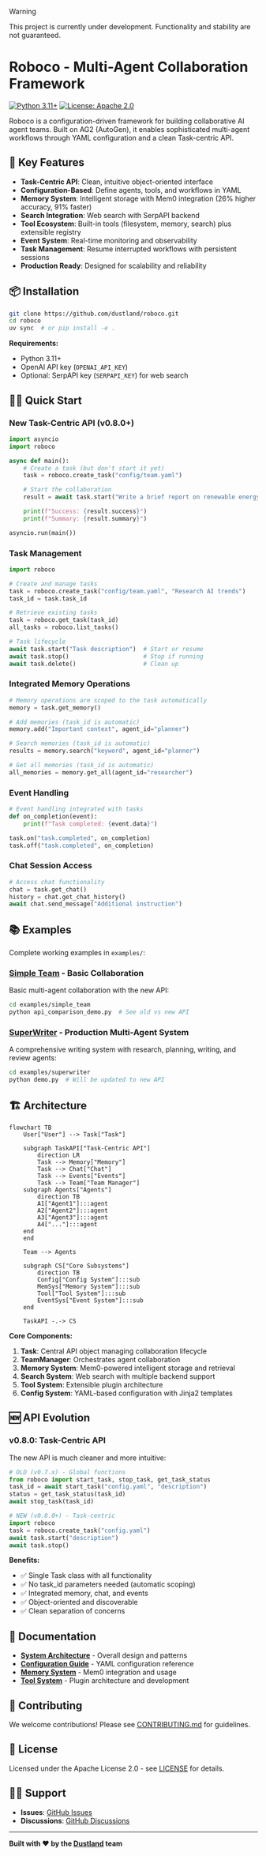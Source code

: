 > [!Warning]
> This project is currently under development. Functionality and stability are not guaranteed.

# Roboco - Multi-Agent Collaboration Framework

[![Python 3.11+](https://img.shields.io/badge/python-3.11+-blue.svg)](https://www.python.org/downloads/)
[![License: Apache 2.0](https://img.shields.io/badge/License-Apache%202.0-blue.svg)](https://opensource.org/licenses/Apache-2.0)

Roboco is a configuration-driven framework for building collaborative AI agent teams. Built on AG2 (AutoGen), it enables sophisticated multi-agent workflows through YAML configuration and a clean Task-centric API.

## 🚀 Key Features

- **Task-Centric API**: Clean, intuitive object-oriented interface
- **Configuration-Based**: Define agents, tools, and workflows in YAML
- **Memory System**: Intelligent storage with Mem0 integration (26% higher accuracy, 91% faster)
- **Search Integration**: Web search with SerpAPI backend
- **Tool Ecosystem**: Built-in tools (filesystem, memory, search) plus extensible registry
- **Event System**: Real-time monitoring and observability
- **Task Management**: Resume interrupted workflows with persistent sessions
- **Production Ready**: Designed for scalability and reliability

## 📦 Installation

```bash
git clone https://github.com/dustland/roboco.git
cd roboco
uv sync  # or pip install -e .
```

**Requirements:**

- Python 3.11+
- OpenAI API key (`OPENAI_API_KEY`)
- Optional: SerpAPI key (`SERPAPI_KEY`) for web search

## 🏃‍♂️ Quick Start

### New Task-Centric API (v0.8.0+)

```python
import asyncio
import roboco

async def main():
    # Create a task (but don't start it yet)
    task = roboco.create_task("config/team.yaml")

    # Start the collaboration
    result = await task.start("Write a brief report on renewable energy trends")

    print(f"Success: {result.success}")
    print(f"Summary: {result.summary}")

asyncio.run(main())
```

### Task Management

```python
import roboco

# Create and manage tasks
task = roboco.create_task("config/team.yaml", "Research AI trends")
task_id = task.task_id

# Retrieve existing tasks
task = roboco.get_task(task_id)
all_tasks = roboco.list_tasks()

# Task lifecycle
await task.start("Task description")  # Start or resume
await task.stop()                     # Stop if running
await task.delete()                   # Clean up
```

### Integrated Memory Operations

```python
# Memory operations are scoped to the task automatically
memory = task.get_memory()

# Add memories (task_id is automatic)
memory.add("Important context", agent_id="planner")

# Search memories (task_id is automatic)
results = memory.search("keyword", agent_id="planner")

# Get all memories (task_id is automatic)
all_memories = memory.get_all(agent_id="researcher")
```

### Event Handling

```python
# Event handling integrated with tasks
def on_completion(event):
    print(f"Task completed: {event.data}")

task.on("task.completed", on_completion)
task.off("task.completed", on_completion)
```

### Chat Session Access

```python
# Access chat functionality
chat = task.get_chat()
history = chat.get_chat_history()
await chat.send_message("Additional instruction")
```

## 📚 Examples

Complete working examples in `examples/`:

### [Simple Team](examples/simple_team/) - Basic Collaboration

Basic multi-agent collaboration with the new API:

```bash
cd examples/simple_team
python api_comparison_demo.py  # See old vs new API
```

### [SuperWriter](examples/superwriter/) - Production Multi-Agent System

A comprehensive writing system with research, planning, writing, and review agents:

```bash
cd examples/superwriter
python demo.py  # Will be updated to new API
```

## 🏗️ Architecture

```mermaid
flowchart TB
    User["User"] --> Task["Task"]

    subgraph TaskAPI["Task-Centric API"]
        direction LR
        Task --> Memory["Memory"]
        Task --> Chat["Chat"]
        Task --> Events["Events"]
        Task --> Team["Team Manager"]
    subgraph Agents["Agents"]
        direction TB
        A1["Agent1"]:::agent
        A2["Agent2"]:::agent
        A3["Agent3"]:::agent
        A4["..."]:::agent
    end
    end

    Team --> Agents

    subgraph CS["Core Subsystems"]
        direction TB
        Config["Config System"]:::sub
        MemSys["Memory System"]:::sub
        Tool["Tool System"]:::sub
        EventSys["Event System"]:::sub
    end

    TaskAPI -.-> CS
```

**Core Components:**

1. **Task**: Central API object managing collaboration lifecycle
2. **TeamManager**: Orchestrates agent collaboration
3. **Memory System**: Mem0-powered intelligent storage and retrieval
4. **Search System**: Web search with multiple backend support
5. **Tool System**: Extensible plugin architecture
6. **Config System**: YAML-based configuration with Jinja2 templates

## 🆕 API Evolution

### v0.8.0: Task-Centric API

The new API is much cleaner and more intuitive:

```python
# OLD (v0.7.x) - Global functions
from roboco import start_task, stop_task, get_task_status
task_id = await start_task("config.yaml", "description")
status = get_task_status(task_id)
await stop_task(task_id)

# NEW (v0.8.0+) - Task-centric
import roboco
task = roboco.create_task("config.yaml")
await task.start("description")
await task.stop()
```

**Benefits:**

- ✅ Single Task class with all functionality
- ✅ No task_id parameters needed (automatic scoping)
- ✅ Integrated memory, chat, and events
- ✅ Object-oriented and discoverable
- ✅ Clean separation of concerns

## 📖 Documentation

- **[System Architecture](docs/system-architecture.md)** - Overall design and patterns
- **[Configuration Guide](docs/config-based-design.md)** - YAML configuration reference
- **[Memory System](docs/memory-system.md)** - Mem0 integration and usage
- **[Tool System](docs/tool-system.md)** - Plugin architecture and development

## 🤝 Contributing

We welcome contributions! Please see [CONTRIBUTING.md](CONTRIBUTING.md) for guidelines.

## 📄 License

Licensed under the Apache License 2.0 - see [LICENSE](LICENSE) for details.

## 🙋‍♀️ Support

- **Issues**: [GitHub Issues](https://github.com/dustland/roboco/issues)
- **Discussions**: [GitHub Discussions](https://github.com/dustland/roboco/discussions)

---

**Built with ❤️ by the [Dustland](https://github.com/dustland) team**
